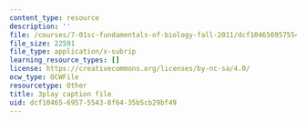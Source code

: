 ```yaml
---
content_type: resource
description: ''
file: /courses/7-01sc-fundamentals-of-biology-fall-2011/dcf10465695755438f6435b5cb29bf49_CT9lYy6qSfg.vtt
file_size: 22591
file_type: application/x-subrip
learning_resource_types: []
license: https://creativecommons.org/licenses/by-nc-sa/4.0/
ocw_type: OCWFile
resourcetype: Other
title: 3play caption file
uid: dcf10465-6957-5543-8f64-35b5cb29bf49
---
```

